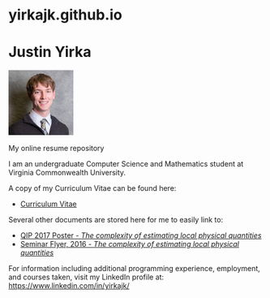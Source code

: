 # yirkajk.github.io
# Justin Yirka 
<img src="./Headshot1.jpg" width="128">

My online resume repository

I am an undergraduate Computer Science and Mathematics student at Virginia Commonwealth University.

A copy of my Curriculum Vitae can be found here:
  * [Curriculum Vitae](./CV_JYirka.pdf)

Several other documents are stored here for me to easily link to:
  * [QIP 2017 Poster - <i>The complexity of estimating local physical quantities</i>](./QIP_Poster_2017_v6_final.pdf)
  * [Seminar Flyer, 2016 - <i>The complexity of estimating local physical quantities</i>](./csseminar-3-25-16-flyer.pdf)

For information including additional programming experience, employment, and courses taken, visit my LinkedIn profile at:  <a href="https://www.linkedin.com/in/yirkajk/">https://www.linkedin.com/in/yirkajk/</a>
